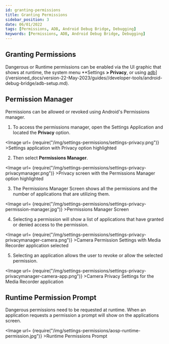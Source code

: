```yaml
---
id: granting-permissions
title: Granting Permissions
sidebar_position: 3
date: 06/01/2022
tags: [Permissions, ADB, Android Debug Bridge, Debugging]
keywords: [Permissions, ADB, Android Debug Bridge, Debugging]
---
```


## Granting Permissions

Dangerous or Runtime permissions can be enabled via the UI graphic that shows at runtime, the system menu **Settings **> Privacy**, or using [adb](/versioned_docs/version-22-May-2023/guides//developer-tools/android-debug-bridge/adb-setup.md)](/versioned_docs/version-22-May-2023/guides//developer-tools/android-debug-bridge/adb-setup.md).

## Permission Manager

Permissions can be allowed or revoked using Android's Permissions manager.

1. To access the permissions manager, open the Settings Application and located the **Privacy** option.


<Image url= {require("/img/settings-permissions/settings-privacy.png")} >Settings application with Privacy option highlighted</Image>

2. Then select **Permissions Manager**.

<Image url= {require("/img/settings-permissions/settings-privacy-privacymanager.png")} >Privacy screen with the Permissions Manager option highlighted</Image>


3. The Permissions Manager Screen shows all the permissions and the number of applications that are utilizing them.

<Image url= {require("/img/settings-permissions/settings-privacy-permission-manager.jpg")} >Permissions Manager Screen</Image>


4. Selecting a permission will show a list of applications that have granted or denied access to the permission.

<Image url= {require("/img/settings-permissions/settings-privacy-privacymanager-camera.png")} >Camera Permission Settings with Media Recorder application selected</Image>


5. Selecting an application allows the user to revoke or allow the selected permission.

<Image url= {require("/img/settings-permissions/settings-privacy-privacymanager-camera-app.png")} >Camera Privacy Settings for the Media Recorder application</Image>

## Runtime Permission Prompt

Dangerous permissions need to be requested at runtime. When an application requests a permission a prompt will show on the applications screen.

<Image url= {require("/img/settings-permissions/aosp-runtime-permission.jpg")} >Runtime Permissions Prompt</Image>

